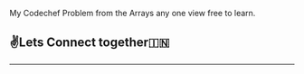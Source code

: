 My Codechef Problem from the Arrays 
any one view free to learn.

## **✌️Lets Connect together🇮🇳**

---

